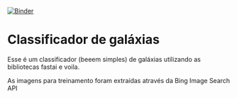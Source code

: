 [![Binder](https://mybinder.org/badge_logo.svg)](https://mybinder.org/v2/gh/SamuelLopesSilva/galaxy_classifier/master)

# Classificador de galáxias

Esse é um classificador (beeem simples) de galáxias utilizando as bibliotecas fastai e voila.

As imagens para treinamento foram extraídas através da Bing Image Search API
